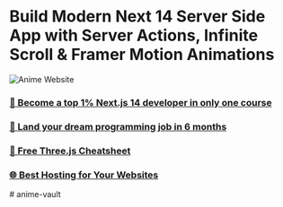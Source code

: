 # Build Modern Next 14 Server Side App with Server Actions, Infinite Scroll & Framer Motion Animations

![Anime Website](https://i.ibb.co/MG1nbqt/YT-Thumbnails-2.png)

### [🌟 Become a top 1% Next.js 14 developer in only one course](https://jsmastery.pro/next14)
### [🚀 Land your dream programming job in 6 months](https://jsmastery.pro/masterclass)
### [📙 Free Three.js Cheatsheet](https://resource.jsmastery.pro/threejs-cheatsheet)
### [🌐 Best Hosting for Your Websites](https://hostinger.com/javascript10)

#   a n i m e - v a u l t  
 